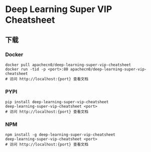 # Deep Learning Super VIP Cheatsheet

## 下载

### Docker

```
docker pull apachecn0/deep-learning-super-vip-cheatsheet
docker run -tid -p <port>:80 apachecn0/deep-learning-super-vip-cheatsheet
# 访问 http://localhost:{port} 查看文档
```

### PYPI

```
pip install deep-learning-super-vip-cheatsheet
deep-learning-super-vip-cheatsheet <port>
# 访问 http://localhost:{port} 查看文档
```

### NPM

```
npm install -g deep-learning-super-vip-cheatsheet
deep-learning-super-vip-cheatsheet <port>
# 访问 http://localhost:{port} 查看文档
```